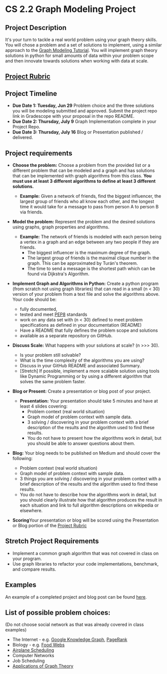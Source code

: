 # CS 2.2 Graph Modeling Project

## Project Description
It's your turn to tackle a real world problem using your graph theory skills.  You will chose a problem and a set of solutions to implement, using a similar approach to the [Graph Modeling Tutorial]().  You will implement graph theory solutions in python for small amounts of data within your problem scope and then innovate towards solutions when working with data at scale. 

## [Project Rubric](https://docs.google.com/document/d/1hq2D0HFCVIqkEI0HvE3SxCUlhNkSdG1Xoe62b3g9wp4/edit?usp=sharing)

## Project Timeline
- **Due Date 1: Tuesday, Jun 29** Problem choice and the three solutions you will be modeling submitted and approved. Submit the project repo link in Gradescope with your proposal in the repo README.  
- **Due Date 2: Thursday, July 9** Graph Implementation complete in your Project Repo.  
- **Due Date 3: Thursday, July 16** Blog or Presentation published / delivered.

## Project requirements

- **Choose the problem:** Choose a problem from the provided list or a different problem that can be modeled and a graph and has solutions that can be implemented with graph algorithms from this class. **You must use at least 3 different algorithms to define at least 3 different solutions.**
    - **Example:** Given a network of friends, find the biggest influencer, the largest group of friends who all know each other, and the longest time it would take for a message to pass from person A to person B via friends.


- **Model the problem:** Represent the problem and the desired solutions using graphs, graph properties and algorithms.
    - **Example:** The network of friends is modeled with each person being a vertex in a graph and an edge between any two people if they are friends.  
        - The biggest influencer is the maximum degree of the graph.
        - The largest group of friends is the maximal clique number in the graph.  This can be approximated by Turán's theorem.
        - The time to send a message is the shortest path which can be found via Dijkstra's Algorithm.


- **Implement Graph and Algorithms in Python:** Create a python program (from scratch not using graph libraries) that can read in a small (n < 30) version of your problem from a text file and solve the algorithms above. Your code should be:
  - fully documented,
  - tested and meet [PEP8](https://realpython.com/python-pep8/) standards
  - work on any data set with (n < 30) defined to meet problem specifications as defined in your documentation (README)
  - Have a README that fully defines the problem scope and solutions
  - available as a separate repository on GitHub.
- **Discuss Scale:** What happens with your solutions at scale? (n >>> 30).  
  - Is your problem still solvable?
  - What is the time complexity of the algorithms you are using?
  - Discuss in your GitHub README and associated Summary.  
  - [Stretch] If possible, implement a more scalable solution using tools like Dynamic Programming or by using a different algorithm that solves the same problem faster.   
- **Blog or Present:** Create a presentation or blog post of your project.
  - **Presentation:** Your presentation should take 5 minutes and have at least 4 slides covering:
    - Problem context (real world situation)
    - Graph model of problem context with sample data.
    - 3 solving / discovering in your problem context with a brief description of the results and the algorithm used to find these results.  
    - You do not have to present how the algorithms work in detail, but you should be able to answer questions about them.
 - **Blog:** Your blog needs to be published on Medium and should cover the following:
    - Problem context (real world situation)
    - Graph model of problem context with sample data.
    - 3 things you are solving / discovering in your problem context with a brief description of the results and the algorithm used to find these results.  
    - You do not have to describe how the algorithms work in detail, but you should clearly illustrate how that algorithm produces the result in each situation and link to full algorithm descriptions on wikipedia or elsewhere. 
 - **Scoring**Your presentation or blog will be scored using the Presentation or Blog portion of the [Project Rubric](https://docs.google.com/document/d/1hq2D0HFCVIqkEI0HvE3SxCUlhNkSdG1Xoe62b3g9wp4/edit?usp=sharing) 


## Stretch Project Requirements
- Implement a common graph algorithm that was not covered in class on your program.
- Use graph libraries to refactor your code implementations, benchmark, and compare results.

## Examples

An example of a completed project and blog post can be found [here](https://medium.com/@sukhrobgolibboev/modeling-google-maps-using-graph-theory-b7e90a6cf3e0).

## List of possible problem choices:
(Do not choose social network as that was already covered in class examples)
- The Internet - e.g. [Google Knowledge Graph](https://searchengineland.com/google-launches-knowledge-graph-121585), [PageRank](https://searchengineland.com/what-is-google-pagerank-a-guide-for-searchers-webmasters-11068)
- Biology - e.g. [Food Webs](https://www.nature.com/scitable/knowledge/library/food-web-concept-and-applications-84077181/)
- [Airplane Scheduling](http://www.math.wm.edu/~rrkinc/hmk_current/AirNets2017.pdf)
- Computer Networks
- Job Scheduling
- [Applications of Graph Theory](https://en.wikipedia.org/wiki/Graph_theory#Applications)
